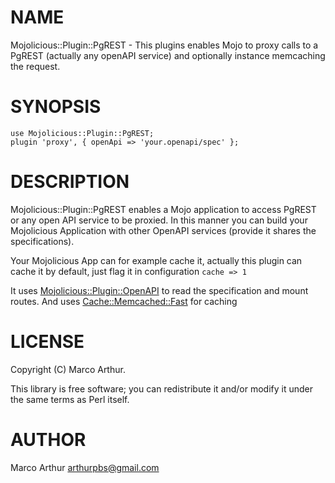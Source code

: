 # NAME

Mojolicious::Plugin::PgREST - This plugins enables Mojo to proxy calls to a
PgREST (actually any openAPI service) and optionally instance memcaching the
request.

# SYNOPSIS

    use Mojolicious::Plugin::PgREST;
    plugin 'proxy', { openApi => 'your.openapi/spec' };
    

# DESCRIPTION

Mojolicious::Plugin::PgREST enables a Mojo application to access PgREST or any
open API service to be proxied. In this manner you can build your Mojolicious
Application with other OpenAPI services (provide it shares the specifications).

Your Mojolicious App can for example cache it, actually this plugin can cache
it by default, just flag it in configuration `cache => 1`

It uses [Mojolicious::Plugin::OpenAPI](https://metacpan.org/pod/Mojolicious%3A%3APlugin%3A%3AOpenAPI) to read the specification and mount
routes. And uses [Cache::Memcached::Fast](https://metacpan.org/pod/Cache%3A%3AMemcached%3A%3AFast) for caching

# LICENSE

Copyright (C) Marco Arthur.

This library is free software; you can redistribute it and/or modify
it under the same terms as Perl itself.

# AUTHOR

Marco Arthur <arthurpbs@gmail.com>
